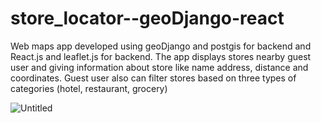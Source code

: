 # store_locator--geoDjango-react

Web maps app developed using geoDjango and postgis for backend and React.js and leaflet.js for backend. The app displays stores nearby guest user and giving information about store like name address, distance and coordinates. Guest user also can filter stores based on three types of categories (hotel, restaurant, grocery)

![Untitled](https://user-images.githubusercontent.com/58465052/94451232-71cb0580-01ae-11eb-84f5-e3dfcff810c3.png)
